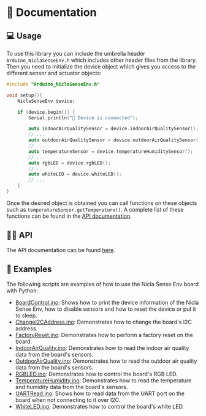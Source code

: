 # 📖 Documentation

## 💻 Usage

To use this library you can include the umbrella header `Arduino_NiclaSenseEnv.h` which includes other header files from the library. Then you need to initialize the device object which gives you access to the different sensor and actuator objects:

```cpp
#include "Arduino_NiclaSenseEnv.h"

void setup(){
    NiclaSenseEnv device;

    if (device.begin()) {
        Serial.println("🔌 Device is connected");

        auto indoorAirQualitySensor = device.indoorAirQualitySensor();
        // ...
        auto outdoorAirQualitySensor = device.outdoorAirQualitySensor();
        // ...
        auto temperatureSensor = device.temperatureHumiditySensor();
        // ...
        auto rgbLED = device.rgbLED();
        // ...
        auto whiteLED = device.whiteLED();
        // ...
    }
}
```
Once the desired object is obtained you can call functions on these objects such as `temperatureSensor.getTemperature()`. A complete list of these functions can be found in the [API documentation](./api.md).

## 🧑‍💻 API
The API documentation can be found [here](./api.md).

## 👀 Examples

The following scripts are examples of how to use the Nicla Sense Env board with Python:

- [BoardControl.ino](../examples/BoardControl/BoardControl.ino): Shows how to print the device information of the Nicla Sense Env, how to disable sensors and how to reset the device or put it to sleep.
- [ChangeI2CAddress.ino](../examples/ChangeI2CAddress/ChangeI2CAddress.ino): Demonstrates how to change the board's I2C address.
- [FactoryReset.ino](../examples/FactoryReset/FactoryReset.ino): Demonstrates how to perform a factory reset on the board.
- [IndoorAirQuality.ino](../examples/IndoorAirQuality/IndoorAirQuality.ino): Demonstrates how to read the indoor air quality data from the board's sensors.
- [OutdoorAirQuality.ino](../examples/OutdoorAirQuality/OutdoorAirQuality.ino): Demonstrates how to read the outdoor air quality data from the board's sensors.
- [RGBLED.ino](../examples/RGBLED/RGBLED.ino): Demonstrates how to control the board's RGB LED.
- [TemperatureHumidity.ino](../examples/TemperatureHumidity/TemperatureHumidity.ino): Demonstrates how to read the temperature and humidity data from the board's sensors.
- [UARTRead.ino](../examples/UARTRead/UARTRead.ino): Shows how to read data from the UART port on the board when not connecting to it over I2C.
- [WhiteLED.ino](../examples/WhiteLED/WhiteLED.ino): Demonstrates how to control the board's white LED.
